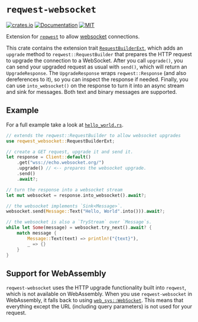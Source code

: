 # `reqwest-websocket`

[![crates.io](https://img.shields.io/crates/v/reqwest-websocket.svg)](https://crates.io/crates/reqwest-websocket)
[![Documentation](https://docs.rs/reqwest-websocket/badge.svg)](https://docs.rs/reqwest-websocket)
[![MIT](https://img.shields.io/crates/l/reqwest-websocket.svg)](./LICENSE)

Extension for [`reqwest`][2] to allow [websocket][1] connections.

This crate contains the extension trait [`RequestBuilderExt`][4], which adds an
`upgrade` method to `reqwest::RequestBuilder` that prepares the HTTP request to
upgrade the connection to a WebSocket. After you call `upgrade()`, you can send
your upgraded request as usual with `send()`, which will return an
`UpgradeResponse`. The `UpgradeResponse` wraps `reqwest::Response` (and also
dereferences to it), so you can inspect the response if needed. Finally, you can
use `into_websocket()` on the response to turn it into an async stream and sink
for messages. Both text and binary messages are supported.

## Example

For a full example take a look at [`hello_world.rs`](examples/hello_world.rs).

```rust
// extends the reqwest::RequestBuilder to allow websocket upgrades
use reqwest_websocket::RequestBuilderExt;

// create a GET request, upgrade it and send it.
let response = Client::default()
    .get("wss://echo.websocket.org/")
    .upgrade() // <-- prepares the websocket upgrade.
    .send()
    .await?;

// turn the response into a websocket stream
let mut websocket = response.into_websocket().await?;

// the websocket implements `Sink<Message>`.
websocket.send(Message::Text("Hello, World".into())).await?;

// the websocket is also a `TryStream` over `Message`s.
while let Some(message) = websocket.try_next().await? {
    match message {
        Message::Text(text) => println!("{text}"),
        _ => {}
    }
}
```

## Support for WebAssembly

`reqwest-websocket` uses the HTTP upgrade functionality built into `reqwest`,
which is not available on WebAssembly. When you use `reqwest-websocket` in
WebAssembly, it falls back to using [`web_sys::WebSocket`][3]. This means that
everything except the URL (including query parameters) is not used for your
request.

[1]: https://en.wikipedia.org/wiki/WebSocket
[2]: https://docs.rs/reqwest/latest/reqwest/index.html
[3]: https://docs.rs/web-sys/latest/web_sys/struct.WebSocket.html
[4]: https://docs.rs/reqwest-websocket/0.1.0/reqwest_websocket/trait.RequestBuilderExt.html
